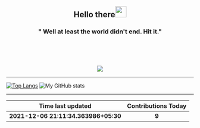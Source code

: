 
<h2 align="center">Hello there<img src="https://user-images.githubusercontent.com/88626025/135751180-b3d128a5-ba6f-496d-a6d0-1503b568ee88.gif" width="30px"></h2>
<h3 align="center" margin=30px>
" Well at least the world didn't end. Hit it."
</h3>
<br>
<br>
<br>
<p align="center">
<img src="https://user-images.githubusercontent.com/65482473/137200814-7c1f94cc-d38b-4ec1-a93f-4b16c8768256.gif" align="center">
</p>

<hr>

[![Top Langs](https://github-readme-stats.vercel.app/api/top-langs/?username=hDmtP&langs_count=12)](https://github.com/hDmtP/github-readme-stats)
![My GitHub stats](https://github-readme-stats.vercel.app/api?username=hdmtp&show_icons=true&theme=radical) 

<hr>

Time last updated      | Contributions Today
:--------------:|:----------------:
**2021-12-06 21:11:34.363986+05:30** | **9**